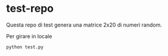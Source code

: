 # test-repo

Questa repo di test genera una matrice 2x20 di numeri random.

Per girare in locale

```
python test.py
```
